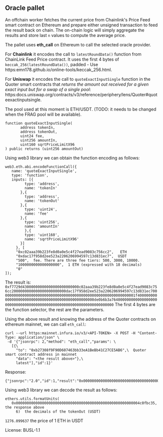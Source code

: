 ## Oracle pallet

An offchain worker fetches the current price from Chainlink's Price Feed smart contract on Ethereum and prepare either unsigned transaction to feed the result back on chain.
The on-chain logic will simply aggregate the results and store last `n` values to compute the average price.

The pallet uses **eth_call** on Ethereum to call the selected oracle provider.

 For **Chainlink** it encodes the call to `latestRoundData()` function from ChainLink Feed Price contract.
 It uses the first 4 bytes of `keccak_256(latestRoundData())`, padded - Use https:emn178.github.io/online-tools/keccak_256.html.

 For **Uniswap** it encodes the call to `quoteExactInputSingle` function in the Quoter smart contracts that _returns the amount out received for a given exact input but for a swap of a single pool_:
 https:docs.uniswap.org/contracts/v3/reference/periphery/lens/Quoter#quoteexactinputsingle.

 The pool used at this moment is ETH/USDT. (TODO: it needs to be changed when the FRAG pool will be available).

 ```
 function quoteExactInputSingle(
 		address tokenIn,
 		address tokenOut,
 		uint24 fee,
 		uint256 amountIn,
 		uint160 sqrtPriceLimitX96
 ) public returns (uint256 amountOut)
 ```
 Using web3 library we can obtain the function encoding as follows:
 ```
 web3.eth.abi.encodeFunctionCall({
    name: 'quoteExactInputSingle',
    type: 'function',
    inputs: [{
          type: 'address',
          name: 'tokenIn'
        },{
          type: 'address',
          name: 'tokenOut'
        },{
          type: 'uint24',
          name: 'fee'
        },{
          type: 'uint256',
          name: 'amountIn'
          },{
          type: 'uint160',
          name: 'sqrtPriceLimitX96'
        }]
      }, [
      "0xc02aaa39b223fe8d0a0e5c4f27ead9083c756cc2",   ETH
      "0xdac17f958d2ee523a2206206994597c13d831ec7",  USDT
      "500",  fee. There are three fee tiers: 500, 3000, 10000.
      "1000000000000000000",  1 ETH (expressed with 18 decimals)
      "0"
 ]);
 ```

 The result is: `0xf7729d43000000000000000000000000c02aaa39b223fe8d0a0e5c4f27ead9083c756cc2000000000000000000000000dac17f958d2ee523a2206206994597c13d831ec700000000000000000000000000000000000000000000000000000000000001f40000000000000000000000000000000000000000000000000de0b6b3a76400000000000000000000000000000000000000000000000000000000000000000000`
 The first 4 bytes are the function selector, the rest are the parameters.

 Using the above result and knowing the address of the Quoter contracts on ethereum mainnet, we can call `eth_call`:

 ```
 curl --url https:mainnet.infura.io/v3/<API-TOKEN> -X POST -H "Content-Type: application/json" \
  -d '{"jsonrpc": 2,"method": "eth_call","params": \
    [{\
      "to": "0xb27308f9F90D607463bb33eA1BeBb41C27CE5AB6",\  Quoter smart contract address in mainnet
      "data": "<the result above>"},\
      latest"],"id":1}'
```
 Response:
 ```
 {"jsonrpc":"2.0","id":1,"result":"0x000000000000000000000000000000000000000000000000000000004c0fbc35"}
 ```

 Using web3 library we can decode the result as follows:
 ```
 ethers.utils.formatUnits(
    0x000000000000000000000000000000000000000000000000000000004c0fbc35,  the response above
      6)  the decimals of the tokenOut (USDT)
 ```

 `1276.099637`  the price of 1 ETH in USDT


License: BUSL-1.1
